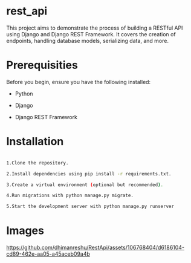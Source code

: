 # rest_api
This project aims to demonstrate the process of building a RESTful API using Django and Django REST Framework. It covers the creation of endpoints, handling database models, serializing data, and more.

Prerequisities
==========

Before you begin, ensure you have the following installed:

- Python

- Django

- Django REST Framework

Installation
==========
 ```bash

1.Clone the repository.

2.Install dependencies using pip install -r requirements.txt.

3.Create a virtual environment (optional but recommended).

4.Run migrations with python manage.py migrate.

5.Start the development server with python manage.py runserver

```
Images
==========
https://github.com/dhimanreshu/RestApi/assets/106768404/d6186104-cd89-462e-aa05-a45aceb09a4b
